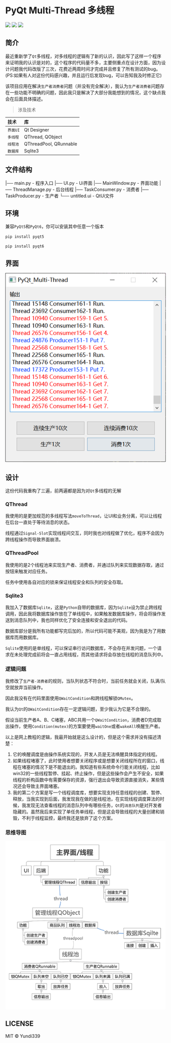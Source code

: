 # PyQt Multi-Thread 多线程

[![](https://img.shields.io/badge/Yudi339-PyQt__Multi--Thread-blue)](https://github.com/Yundi339/PyQt_Multi-Thread) [![](https://img.shields.io/github/languages/top/Yundi339/PyQt_Multi-Thread.svg)](https://github.com/Yundi339/PyQt_Multi-Thread) [![](https://img.shields.io/github/license/Yundi339/PyQt_Multi-Thread.svg)](https://github.com/Yundi339/PyQt_Multi-Thread)

## 简介

最近重新学了`Qt`多线程，对多线程的逻辑有了新的认识，因此写了这样一个程序来证明我的认识是对的，这个程序的代码量不多，主要侧重点在设计方面，因为设计问题我代码改版了三次，花费近两周时间才完成并且修复了所有测试的bug。(PS:如果有人对这份代码感兴趣，并且运行后发现bug，可以告知我及时修正它)

该项目应用在解决`生产者消费者`问题（并没有完全解决），我认为`生产者消费者`问题存在一些功能不明确的问题，因此我只是解决了大部分我能想到的情况，这个缺点我会在后面具体描述。

> 涉及技术


| 技术     | 库                     |
| :--------- | :----------------------- |
| `界面UI` | Qt Designer            |
| `多线程` | QThread, QObject       |
| `线程池` | QThreadPool, QRunnable |
| `数据库` | Sqlite3                |

## 文件结构

|── main.py - 程序入口
|── UI.py - Ui界面
|── MainWindow.py - 界面功能
|── ThreadManage.py - 后台线程
|── TaskConsumer.py - 消费者
|── TaskProducer.py - 生产者
└── untitled.ui - QtUi文件

## 环境

兼容`PyQt5`和`PyQt6`，你可以安装其中任意一个版本

```commandline
pip install pyqt5
```

```commandline
pip install pyqt6
```

## 界面

![运行界面](resource/image1.png)

## 设计

这份代码我重构了三遍，前两遍都是因为对`Qt`多线程的无解

### QThread

我使用的是更加规范的多线程写法`moveToThread`，让UI和业务分离，可以让线程在后台一直处于等待消息的状态。

线程通过`Signal-Slot`实现线程间交互，同时我也对线程做了优化，程序不会因为跨线程操作而导致界面崩溃。

### QThreadPool

我使用的是2个线程池来实现生产者、消费者，并通过队列来实现数据存取，通过按钮来触发对应任务。

任务中使用各自对应的锁来保证线程安全和队列的安全存取。

### Sqlite3

我加入了数据库`Sqlite`，这是`Python`自带的数据库，因为`Sqlite`设为禁止跨线程调用，因此我将数据库操作放在了单线程中，如果触发数据库操作，将会将操作发送到消息队列中，我也同样优化了安全连接和安全退出的代码。

数据库部分是我所有功能都写完后加的，所以代码可能不美观，因为我是为了用数据库而用数据库。

`Sqlite`使用的是单线程，可以保证串行访问数据库，不会存在并发问题，一个请求在未处理完成前将会一直占用线程，而其他请求将会存放在线程的消息队列中。

### 逻辑问题

我修改了`生产者-消费者`的规则，当队列状态不符合时，当前任务就会关闭，队满/队空就放弃当前操作。

因此我没有在代码里面使用`QWaitCondition`和跨线程解锁`QMutex`。

我认为`Qt`的`QWaitCondition`存在一定逻辑问题，至少我认为它是不合理的。

假设当前生产者A、B、C堵塞，ABC共用一个`QWaitCondition`，消费者D完成取出操作，使用`Condition(mutex)`的方案要使用`waitOne`或者`wakeAll`唤醒生产者。

以上是网上教程的逻辑，我最开始就是这么设计的，但是这个需求并没有描述清楚：

1. 它的唤醒调度是由操作系统实现的，开发人员是无法唤醒具体指定的线程。
2. 如果线程堵塞了，此时使用者想要关闭程序或是想要关闭线程所在的窗口，线程在堵塞的情况下是不能退出的。我知道有些系统命令行能关闭线程，比如win32的一些线程暂停、挂起、终止操作，但是这些操作会产生不安全，如果线程的析构函数中有需要保存的资源，强行退出会导致资源直接消失，某些情况还会导致主界面堵塞。
3. 我的第二个方案是写一个线程调度库，想要实现支持任意线程的创建、暂停、释放，当我实现到后面，我发现我在做的是线程池，在实现线程调度算法的时候，我发现无法查看线程的消息队列中有哪些任务，`Qt`的`消息队列`是对开发者隐藏的。虽然我后来实现了单任务单线程，但是这会导致线程的大量创建和销毁，不利于线程监控，最终我还是放弃了这个方案。

### 思维导图

![运行界面](resource/image2.png)

## LICENSE

MIT &copy; Yundi339
